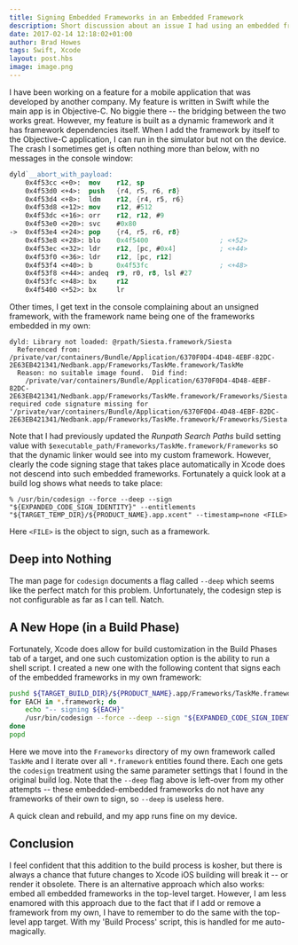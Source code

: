 ```yaml
--- 
title: Signing Embedded Frameworks in an Embedded Framework
description: Short discussion about an issue I had using an embedded framework that itself contained embedded frameworks
date: 2017-02-14 12:18:02+01:00
author: Brad Howes
tags: Swift, Xcode
layout: post.hbs
image: image.png
---
```

I have been working on a feature for a mobile application that was developed by another company. My feature is
written in Swift while the main app is in Objective-C. No biggie there -- the bridging between the two works
great. However, my feature is built as a dynamic framework and it has framework dependencies itself. When I add
the framework by itself to the Objective-C application, I can run in the simulator but not on the device. The
crash I sometimes get is often nothing more than below, with no messages in the console window:

```nasm
dyld`__abort_with_payload:
    0x4f53cc <+0>:  mov    r12, sp
    0x4f53d0 <+4>:  push   {r4, r5, r6, r8}
    0x4f53d4 <+8>:  ldm    r12, {r4, r5, r6}
    0x4f53d8 <+12>: mov    r12, #512
    0x4f53dc <+16>: orr    r12, r12, #9
    0x4f53e0 <+20>: svc    #0x80
->  0x4f53e4 <+24>: pop    {r4, r5, r6, r8}
    0x4f53e8 <+28>: blo    0x4f5400                  ; <+52>
    0x4f53ec <+32>: ldr    r12, [pc, #0x4]           ; <+44>
    0x4f53f0 <+36>: ldr    r12, [pc, r12]
    0x4f53f4 <+40>: b      0x4f53fc                  ; <+48>
    0x4f53f8 <+44>: andeq  r9, r0, r8, lsl #27
    0x4f53fc <+48>: bx     r12
    0x4f5400 <+52>: bx     lr
```

Other times, I get text in the console complaining about an unsigned framework, with the framework name
being one of the frameworks embedded in my own:

```log
dyld: Library not loaded: @rpath/Siesta.framework/Siesta
  Referenced from: /private/var/containers/Bundle/Application/6370F0D4-4D48-4EBF-82DC-2E63EB421341/Nedbank.app/Frameworks/TaskMe.framework/TaskMe
  Reason: no suitable image found.  Did find:
	/private/var/containers/Bundle/Application/6370F0D4-4D48-4EBF-82DC-2E63EB421341/Nedbank.app/Frameworks/TaskMe.framework/Frameworks/Siesta.framework/Siesta: required code signature missing for '/private/var/containers/Bundle/Application/6370F0D4-4D48-4EBF-82DC-2E63EB421341/Nedbank.app/Frameworks/TaskMe.framework/Frameworks/Siesta.framework/Siesta'
```

Note that I had previously updated the *Runpath Search Paths* build setting value with
`$executable_path/Frameworks/TaskMe.framework/Frameworks` so that the dynamic linker would see into my custom
framework. However, clearly the code signing stage that takes place automatically in Xcode does not descend into
such embedded frameworks. Fortunately a quick look at a build log shows what needs to take place:

```console
% /usr/bin/codesign --force --deep --sign "${EXPANDED_CODE_SIGN_IDENTITY}" --entitlements "${TARGET_TEMP_DIR}/${PRODUCT_NAME}.app.xcent" --timestamp=none <FILE>
```

Here `<FILE>` is the object to sign, such as a framework.

## Deep into Nothing

The man page for `codesign` documents a flag called `--deep` which seems like the perfect match for this
problem. Unfortunately, the codesign step is not configurable as far as I can tell. Natch.

## A New Hope (in a Build Phase)

Fortunately, Xcode does allow for build customization in the Build Phases tab of a target, and one such
customization option is the ability to run a shell script. I created a new one with the following content that
signs each of the embedded frameworks in my own framework:

```bash
pushd ${TARGET_BUILD_DIR}/${PRODUCT_NAME}.app/Frameworks/TaskMe.framework/Frameworks
for EACH in *.framework; do
    echo "-- signing ${EACH}"
    /usr/bin/codesign --force --deep --sign "${EXPANDED_CODE_SIGN_IDENTITY}" --entitlements "${TARGET_TEMP_DIR}/${PRODUCT_NAME}.app.xcent" --timestamp=none $EACH
done
popd
```

Here we move into the `Frameworks` directory of my own framework called `TaskMe` and I iterate over all
`*.framework` entities found there. Each one gets the `codesign` treatment using the same parameter settings
that I found in the original build log. Note that the `--deep` flag above is left-over from my other attempts --
these embedded-embedded frameworks do not have any frameworks of their own to sign, so `--deep` is useless here.

A quick clean and rebuild, and my app runs fine on my device.

## Conclusion

I feel confident that this addition to the build process is kosher, but there is always a chance that future
changes to Xcode iOS building will break it -- or render it obsolete. There is an alternative approach which
also works: embed all embedded frameworks in the top-level target. However, I am less enamored with this
approach due to the fact that if I add or remove a framework from my own, I have to remember to do the same with
the top-level app target. With my 'Build Process' script, this is handled for me auto-magically.
